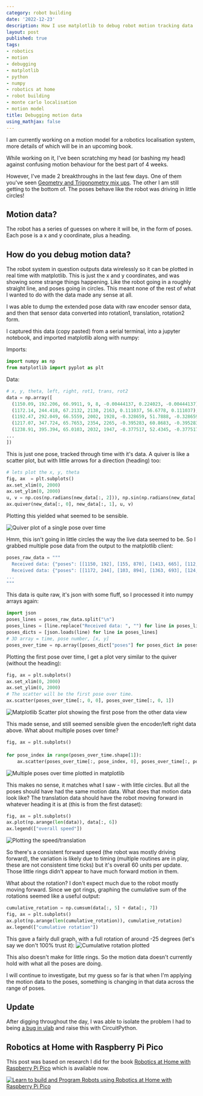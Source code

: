 ```yaml
---
category: robot building
date: '2022-12-23'
description: How I use matplotlib to debug robot motion tracking data
layout: post
published: true
tags:
- robotics
- motion
- debugging
- matplotlib
- python
- numpy
- robotics at home
- robot building
- monte carlo localisation
- motion model
title: Debugging motion data
using_mathjax: false
---
```

I am currently working on a motion model for a robotics localisation system, more details of which will be in an upcoming book.

While working on it, I've been scratching my head (or bashing my head) against confusing motion behaviour for the best part of 4 weeks.

However, I've made 2 breakthroughs in the last few days. One of them you've seen [Geometry and Trigonometry mix ups](/robot%20building/2022/12/18/2022-12-18-trigonometry-mix-ups.html). The other I am still getting to the bottom of. The poses behave like the robot was driving in little circles!

## Motion data?

The robot has a series of guesses on where it will be, in the form of poses. Each pose is a x and y coordinate, plus a heading.

## How do you debug motion data?

The robot system in question outputs data wirelessly so it can be plotted in real time with matplotlib. This is just the x and y coordinates, and was showing some strange things happening. Like the robot going in a roughly straight line, and poses going in circles. This meant none of the rest of what I wanted to do with the data made any sense at all.

I was able to dump the extended pose data with raw encoder sensor data, and then that sensor data converted into rotation1, translation, rotation2 form.

I captured this data (copy pasted) from a serial terminal, into a jupyter notebook, and imported matplotlib along with numpy:

Imports:

```python
import numpy as np
from matplotlib import pyplot as plt
```

Data:

```python
# x, y, theta, left, right, rot1, trans, rot2
data = np.array([
  (1150.09, 192.206, 66.9911, 9, 8, -0.00444137, 0.224023, -0.00444137),
  (1172.14, 244.418, 67.2132, 2138, 2163, 0.111037, 56.6778, 0.111037),
  (1192.47, 292.049, 66.5559, 2002, 1928, -0.328659, 51.7888, -0.328659),
  (1217.07, 347.724, 65.7653, 2354, 2265, -0.395283, 60.8683, -0.395283),
  (1238.91, 395.394, 65.0103, 2032, 1947, -0.377517, 52.4345, -0.377517),
...
])
```

This is just one pose, tracked through time with it's data. A quiver is like a scatter plot, but with little arrows for a direction (heading) too:

```python
# lets plot the x, y, theta
fig, ax  = plt.subplots()
ax.set_xlim(0, 2000)
ax.set_ylim(0, 2000)
u, v = np.cos(np.radians(new_data[:, 2])), np.sin(np.radians(new_data[:, 2]))
ax.quiver(new_data[:, 0], new_data[:, 1], u, v)
```

Plotting this yielded what seemed to be sensible.

![Quiver plot of a single pose over time](../{{site.baseurl}}/galleries/quiver_first_pose.png)

Hmm, this isn't going in little circles the way the live data seemed to be. So I grabbed multiple pose data from the output to the matplotlib client:

```python
poses_raw_data = """
  Received data: {"poses": [[1150, 192], [155, 870], [1413, 665], [112, 620], [738, 209], [518, 344], [661, 1441], [1315, 9], [1077, 998], [1433, 197], [957, 729], [589, 569], [1492, 1089], [1345, 61], [982, 258], [385, 1024], [478, 675], [582, 210], [1359, 686], [922, 937]]}
  Received data: {"poses": [[1172, 244], [103, 894], [1363, 693], [124, 675], [789, 184], [551, 298], [713, 1463], [1293, 62], [1068, 943], [1394, 238], [1010, 748], [540, 540], [1490, 1032], [1292, 82], [1036, 243], [352, 978], [508, 626], [639, 212], [1311, 716], [890, 891]]}
...
"""
```

This data is quite raw, it's json with some fluff, so I processed it into numpy arrays again:

```python
import json
poses_lines = poses_raw_data.split("\n")
poses_lines = [line.replace("Received data: ", "") for line in poses_lines if line]
poses_dicts = [json.loads(line) for line in poses_lines]
# 3D array = time, pose number, [x, y]
poses_over_time = np.array([poses_dict["poses"] for poses_dict in poses_dicts])
```

Plotting the first pose over time, I get a plot very similar to the quiver (without the heading):

```python
fig, ax = plt.subplots()
ax.set_xlim(0, 2000)
ax.set_ylim(0, 2000)
# The scatter will be the first pose over time.
ax.scatter(poses_over_time[:, 0, 0], poses_over_time[:, 0, 1])
```

![Matplotlib Scatter plot showing the first pose from the other data view](../{{site.baseurl}}/galleries/scatter-first-pose.png)

This made sense, and still seemed sensible given the encoder/left right data above. What about multiple poses over time?

```python
fig, ax = plt.subplots()

for pose_index in range(poses_over_time.shape[1]):
    ax.scatter(poses_over_time[:, pose_index, 0], poses_over_time[:, pose_index, 1])
```

![Multiple poses over time plotted in matplotlib](../{{site.baseurl}}/galleries/scatter-multiple-poses-over-time.png)

This makes no sense, it matches what I saw - with little circles. But all the poses should have had the same motion data. What does that motion data look like? The translation data should have the robot moving forward in whatever heading it is at (this is from the first dataset):

```python
fig, ax = plt.subplots()
ax.plot(np.arange(len(data)), data[:, 6])
ax.legend(["overall speed"])
```

![Plotting the speed/translation](../{{site.baseurl}}/galleries/translation-speed-plot.png)

So there's a consistent forward speed (the robot was mostly driving forward), the variation is likely due to timing (multiple routines are in play, these are not consistent time ticks) but it's overall 60 units per update. Those little rings didn't appear to have much forward motion in them.

What about the rotation? I don't expect much due to the robot mostly moving forward. Since we got rings, graphing the cumulative sum of the rotations seemed like a useful output:

```python
cumulative_rotation = np.cumsum(data[:, 5] + data[:, 7])
fig, ax = plt.subplots()
ax.plot(np.arange(len(cumulative_rotation)), cumulative_rotation)
ax.legend(["cumulative rotation"])
```

This gave a fairly dull graph, with a full rotation of around -25 degrees (let's say we don't 100% trust it):
![Cumulative rotation plotted](../{{site.baseurl}}/galleries/cumulative-rotation.png)

This also doesn't make for little rings. So the motion data doesn't currently hold with what all the poses are doing.

I will continue to investigate, but my guess so far is that when I'm applying the motion data to the poses, something is changing in that data across the range of poses.

## Update

After digging throughout the day, I was able to isolate the problem I had to being [a bug in ulab](https://github.com/adafruit/circuitpython/issues/7376) and raise this with CircuitPython.

## Robotics at Home with Raspberry Pi Pico

This post was based on research I did for the book [Robotics at Home with Raspberry Pi Pico](https://packt.link/5swS2) which is available now.

<a href="https://packt.link/5swS2" title="Learn to build and Program Robots using Robotics at Home with Raspberry Pi Pico"><img src="/galleries/2023/Robotics-at-Home-with-Raspberry-Pi-Pico-banner-2048.jpg"
  alt="Learn to build and Program Robots using Robotics at Home with Raspberry Pi Pico"
  sizes="(min-width: 1200px) 1140px, (min-width: 1000px) 940px, (min-width: 800px) 720px, 93.75vw"
  srcset="/galleries/2023/Robotics-at-Home-with-Raspberry-Pi-Pico-banner-720.jpg 720w, /galleries/2023/Robotics-at-Home-with-Raspberry-Pi-Pico-banner-1140.jpg 1140w, /galleries/2023/Robotics-at-Home-with-Raspberry-Pi-Pico-banner-1280.jpg 1280w"></a>
